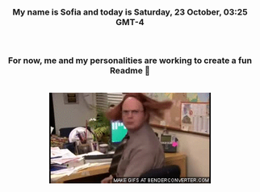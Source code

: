 


<div align="center">
<h3 >My name is Sofia and today is Saturday, 23 October, 03:25 GMT-4</h3><br>
<h3 >For now, me and my personalities are working to create a fun Readme 👋
</h3><br>
<img src='img/dwight.gif' alt='working...'/>
</div>

